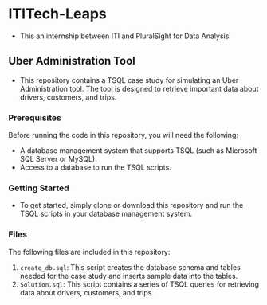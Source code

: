 # ITITech-Leaps
* This an internship between ITI and PluralSight for Data Analysis

## Uber Administration Tool
* This repository contains a TSQL case study for simulating an Uber Administration tool. The tool is designed to retrieve important data about drivers, customers, and trips.

### Prerequisites
Before running the code in this repository, you will need the following:

* A database management system that supports TSQL (such as Microsoft SQL Server or MySQL).
* Access to a database to run the TSQL scripts.

### Getting Started
* To get started, simply clone or download this repository and run the TSQL scripts in your database management system.

### Files
The following files are included in this repository:

1. `create_db.sql`: This script creates the database schema and tables needed for the case study and inserts sample data into the tables.
2. `Solution.sql`: This script contains a series of TSQL queries for retrieving data about drivers, customers, and trips.

